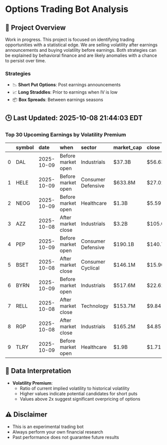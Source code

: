 # Options Trading Bot Analysis

## 🚀 Project Overview
Work in progress. This project is focused on identifying trading opportunities with a statistical edge.
We are selling volatility after earnings announcements and buying volatility before earnings.
Both strategies can be explained by behavioral finance and are likely anomalies with a chance to persist over time.

### Strategies
- 📉 **Short Put Options**: Post earnings announcements
- 📈 **Long Straddles**: Prior to earnings when IV is low
- 📦 **Box Spreads**: Between earnings seasons

## 🕒 Last Updated: 2025-10-08 21:44:03 EDT

### Top 30 Upcoming Earnings by Volatility Premium

|    | symbol   | date       | when               | sector             | market_cap   | close   | hv_current   | iv_current   | vol_premium   |
|---:|:---------|:-----------|:-------------------|:-------------------|:-------------|:--------|:-------------|:-------------|:--------------|
|  0 | DAL      | 2025-10-09 | Before market open | Industrials        | $37.3B       | $56.63  | 21.34%       | 51.63%       | 2.42x         |
|  1 | HELE     | 2025-10-09 | Before market open | Consumer Defensive | $633.8M      | $27.01  | 41.90%       | 95.22%       | 2.27x         |
|  2 | NEOG     | 2025-10-09 | Before market open | Healthcare         | $1.3B        | $5.59   | 44.31%       | 79.89%       | 1.80x         |
|  3 | AZZ      | 2025-10-08 | After market close | Industrials        | $3.2B        | $105.08 | 24.27%       | 40.90%       | 1.69x         |
|  4 | PEP      | 2025-10-09 | Before market open | Consumer Defensive | $190.1B      | $140.79 | 17.39%       | 27.22%       | 1.57x         |
|  5 | BSET     | 2025-10-08 | After market close | Consumer Cyclical  | $146.1M      | $15.90  | nan%         | nan%         | nanx          |
|  6 | BYRN     | 2025-10-09 | Before market open | Industrials        | $517.6M      | $22.61  | nan%         | nan%         | nanx          |
|  7 | RELL     | 2025-10-08 | After market close | Technology         | $153.7M      | $9.84   | nan%         | nan%         | nanx          |
|  8 | RGP      | 2025-10-08 | After market close | Industrials        | $165.2M      | $4.85   | nan%         | nan%         | nanx          |
|  9 | TLRY     | 2025-10-09 | Before market open | Healthcare         | $1.9B        | $1.71   | nan%         | nan%         | nanx          |

## 📝 Data Interpretation

- **Volatility Premium**: 
  - Ratio of current implied volatility to historical volatility
  - Higher values indicate potential candidates for short puts
  - Values above 2x suggest significant overpricing of options

## ⚠️ Disclaimer
- This is an experimental trading bot
- Always perform your own financial research
- Past performance does not guarantee future results
